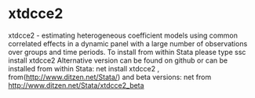 # xtdcce2
xtdcce2 - estimating heterogeneous coefficient models using common correlated effects in a dynamic panel with a large number of observations over groups and time periods.
To install from within Stata please type
ssc install xtdcce2
Alternative version can be found on github or can be installed from within Stata:
net install xtdcce2 , from(http://www.ditzen.net/Stata/) 
and beta versions:
net from http://www.ditzen.net/Stata/xtdcce2_beta
